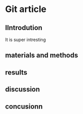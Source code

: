 # Git article 
## IIntrodution
It is super intresting
## materials and methods
## results
## discussion
## concusionn
